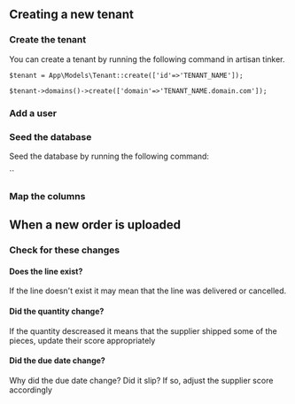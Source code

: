 ## Creating a new tenant
### Create the tenant
You can create a tenant by running the following command in artisan tinker.

`$tenant = App\Models\Tenant::create(['id'=>'TENANT_NAME']);`

`$tenant->domains()->create(['domain'=>'TENANT_NAME.domain.com']);`
### Add a user

### Seed the database
Seed the database by running the following command:

``

### Map the columns

## When a new order is uploaded
### Check for these changes

#### Does the line exist?
If the line doesn't exist it may mean that the line was delivered or cancelled.

#### Did the quantity change?
If the quantity descreased it means that the supplier shipped some of the pieces, update their score appropriately

#### Did the due date change?
Why did the due date change? Did it slip? If so, adjust the supplier score accordingly
